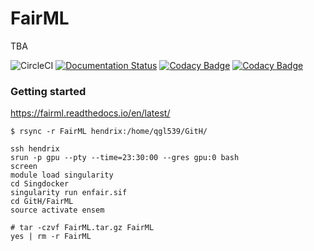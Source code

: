 # FairML

TBA

<!--
[![CircleCI](https://dl.circleci.com/status-badge/img/gh/eustomaqua/FairML/tree/master.svg?style=svg)](https://dl.circleci.com/status-badge/redirect/gh/eustomaqua/FairML/tree/master) 
[![Coverage Status](https://coveralls.io/repos/github/eustomaqua/FairML/badge.svg?branch=master)](https://coveralls.io/github/eustomaqua/FairML?branch=master) 
https://readthedocs.org/projects/fairml/
-->
![CircleCI](https://img.shields.io/circleci/build/github/eustomaqua/FairML/master) 
[![Documentation Status](https://readthedocs.org/projects/fairml/badge/?version=latest)](https://fairml.readthedocs.io/en/latest/?badge=latest) 
[![Codacy Badge](https://app.codacy.com/project/badge/Grade/7676a4d116f447e897b6a4260b5c5f4f)](https://app.codacy.com/gh/eustomaqua/FairML/dashboard?utm_source=gh&utm_medium=referral&utm_content=&utm_campaign=Badge_grade) 
[![Codacy Badge](https://app.codacy.com/project/badge/Coverage/7676a4d116f447e897b6a4260b5c5f4f)](https://app.codacy.com/gh/eustomaqua/FairML/dashboard?utm_source=gh&utm_medium=referral&utm_content=&utm_campaign=Badge_coverage) 


### Getting started

https://fairml.readthedocs.io/en/latest/

```shell
$ rsync -r FairML hendrix:/home/qgl539/GitH/
```

```shell
ssh hendrix
srun -p gpu --pty --time=23:30:00 --gres gpu:0 bash
screen
module load singularity
cd Singdocker
singularity run enfair.sif
cd GitH/FairML
source activate ensem

# tar -czvf FairML.tar.gz FairML
yes | rm -r FairML
```



<!--
### Acknowledgements

This research is funded by the European Union (MSCA, FairML, project no. 101106768). 

Views and opinions expressed are however those of the author(s) only and do not necessarily reflect those of the European Union or the European Research Executive Agency. Neither the European Union nor the granting authority can be held responsible for them.
-->

